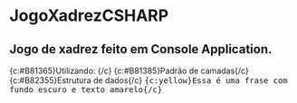 # JogoXadrezCSHARP
## Jogo de xadrez feito em Console Application. 
{c:#B81365}Utilizando: {/c}
{c:#B81385}Padrão de camadas{/c}
{c:#B82355}Estrutura de dados{/c}
<kbd>{c:yellow}Essa é uma frase com fundo escuro e texto amarelo{/c}</kbd>
